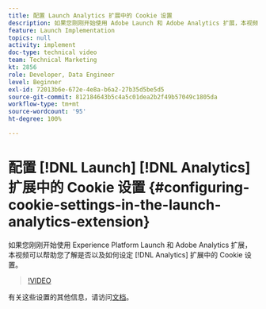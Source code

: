 ```yaml
---
title: 配置 Launch Analytics 扩展中的 Cookie 设置
description: 如果您刚刚开始使用 Adobe Launch 和 Adobe Analytics 扩展，本视频可以帮助您了解是否以及如何设定 Analytics 扩展中的 Cookie 设置。
feature: Launch Implementation
topics: null
activity: implement
doc-type: technical video
team: Technical Marketing
kt: 2856
role: Developer, Data Engineer
level: Beginner
exl-id: 72013b6e-672e-4e8a-b6a2-27b35d5be5d5
source-git-commit: 812184643b5c4a5c01dea2b2f49b57049c1805da
workflow-type: tm+mt
source-wordcount: '95'
ht-degree: 100%

---
```


# 配置 [!DNL Launch] [!DNL Analytics] 扩展中的 Cookie 设置 {#configuring-cookie-settings-in-the-launch-analytics-extension}

如果您刚刚开始使用 Experience Platform Launch 和 Adobe Analytics 扩展，本视频可以帮助您了解是否以及如何设定 [!DNL Analytics] 扩展中的 Cookie 设置。

>[!VIDEO](https://video.tv.adobe.com/v/27212/?quality=12&learn=on)

有关这些设置的其他信息，请访问[文档](https://docs.adobelaunch.com/extension-reference/web/adobe-analytics-extension#cookies)。
